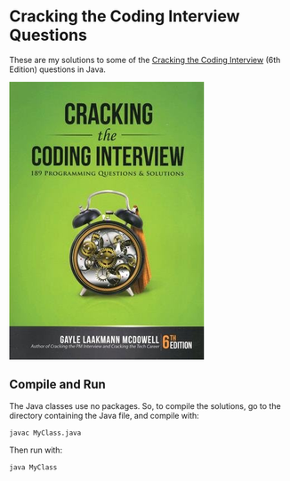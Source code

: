 # Cracking the Coding Interview Questions

These are my solutions to some of the [Cracking the Coding Interview](http://www.crackingthecodinginterview.com/) (6th Edition) questions in Java.

![Cracking the Coding Interview Cover](assets/cracking-the-coding-interview-cover.jpg)

## Compile and Run

The Java classes use no packages. So, to compile the solutions, go to the directory containing the Java file, and compile with:

~~~bash
javac MyClass.java
~~~

Then run with:

~~~bash
java MyClass
~~~

